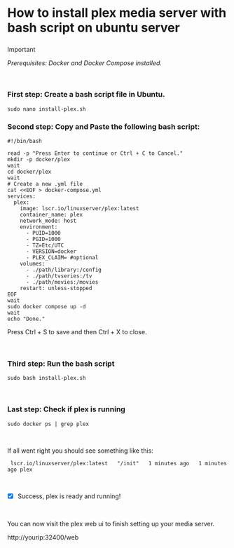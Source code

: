 # How to install plex media server with bash script on ubuntu server
##### 
> [!IMPORTANT]
> _Prerequisites: Docker and Docker Compose installed._ 
 
&nbsp;

### First step: Create a bash script file in Ubuntu.
```
sudo nano install-plex.sh
```

### Second step: Copy and Paste the following bash script:
```
#!/bin/bash

read -p "Press Enter to continue or Ctrl + C to Cancel."
mkdir -p docker/plex
wait
cd docker/plex
wait
# Create a new .yml file
cat <<EOF > docker-compose.yml
services:
  plex:
    image: lscr.io/linuxserver/plex:latest
    container_name: plex
    network_mode: host
    environment:
      - PUID=1000
      - PGID=1000
      - TZ=Etc/UTC
      - VERSION=docker
      - PLEX_CLAIM= #optional
    volumes:
      - ./path/library:/config
      - ./path/tvseries:/tv
      - ./path/movies:/movies
    restart: unless-stopped
EOF
wait
sudo docker compose up -d
wait
echo "Done."
```

Press Ctrl + S to save and then Ctrl + X to close.

&nbsp;

### Third step: Run the bash script
```
sudo bash install-plex.sh
```

&nbsp;

### Last step: Check if plex is running
```
sudo docker ps | grep plex
```

&nbsp;


If all went right you should see something like this:
```
 lscr.io/linuxserver/plex:latest   "/init"   1 minutes ago   1 minutes ago plex
```

&nbsp;

- [x] Success, plex is ready and running!

&nbsp;

You can now visit the plex web ui to finish setting up your media server.

http://yourip:32400/web
